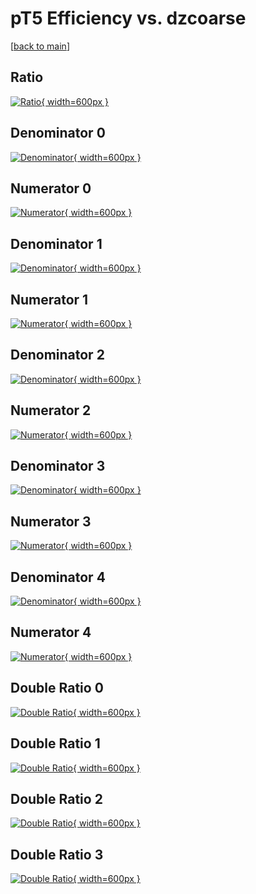 # pT5 Efficiency vs. dzcoarse

[[back to main](./)]



## Ratio

[![Ratio](../mtv/var/pT5_base_11_1_eff_dzcoarse.png){ width=600px }](../mtv/var/pT5_base_11_1_eff_dzcoarse.pdf)

## Denominator 0

[![Denominator](../mtv/den/pT5_base_11_1_eff_dzcoarse_den0.png){ width=600px }](../mtv/den/pT5_base_11_1_eff_dzcoarse_den0.pdf)

## Numerator 0

[![Numerator](../mtv/num/pT5_base_11_1_eff_dzcoarse_num0.png){ width=600px }](../mtv/num/pT5_base_11_1_eff_dzcoarse_num0.pdf)

## Denominator 1

[![Denominator](../mtv/den/pT5_base_11_1_eff_dzcoarse_den1.png){ width=600px }](../mtv/den/pT5_base_11_1_eff_dzcoarse_den1.pdf)

## Numerator 1

[![Numerator](../mtv/num/pT5_base_11_1_eff_dzcoarse_num1.png){ width=600px }](../mtv/num/pT5_base_11_1_eff_dzcoarse_num1.pdf)

## Denominator 2

[![Denominator](../mtv/den/pT5_base_11_1_eff_dzcoarse_den2.png){ width=600px }](../mtv/den/pT5_base_11_1_eff_dzcoarse_den2.pdf)

## Numerator 2

[![Numerator](../mtv/num/pT5_base_11_1_eff_dzcoarse_num2.png){ width=600px }](../mtv/num/pT5_base_11_1_eff_dzcoarse_num2.pdf)

## Denominator 3

[![Denominator](../mtv/den/pT5_base_11_1_eff_dzcoarse_den3.png){ width=600px }](../mtv/den/pT5_base_11_1_eff_dzcoarse_den3.pdf)

## Numerator 3

[![Numerator](../mtv/num/pT5_base_11_1_eff_dzcoarse_num3.png){ width=600px }](../mtv/num/pT5_base_11_1_eff_dzcoarse_num3.pdf)

## Denominator 4

[![Denominator](../mtv/den/pT5_base_11_1_eff_dzcoarse_den4.png){ width=600px }](../mtv/den/pT5_base_11_1_eff_dzcoarse_den4.pdf)

## Numerator 4

[![Numerator](../mtv/num/pT5_base_11_1_eff_dzcoarse_num4.png){ width=600px }](../mtv/num/pT5_base_11_1_eff_dzcoarse_num4.pdf)

## Double Ratio 0

[![Double Ratio](../mtv/ratio/pT5_base_11_1_eff_dzcoarse_ratio0.png){ width=600px }](../mtv/ratio/pT5_base_11_1_eff_dzcoarse_ratio0.pdf)

## Double Ratio 1

[![Double Ratio](../mtv/ratio/pT5_base_11_1_eff_dzcoarse_ratio1.png){ width=600px }](../mtv/ratio/pT5_base_11_1_eff_dzcoarse_ratio1.pdf)

## Double Ratio 2

[![Double Ratio](../mtv/ratio/pT5_base_11_1_eff_dzcoarse_ratio2.png){ width=600px }](../mtv/ratio/pT5_base_11_1_eff_dzcoarse_ratio2.pdf)

## Double Ratio 3

[![Double Ratio](../mtv/ratio/pT5_base_11_1_eff_dzcoarse_ratio3.png){ width=600px }](../mtv/ratio/pT5_base_11_1_eff_dzcoarse_ratio3.pdf)

